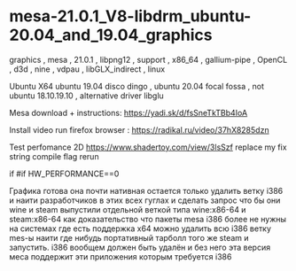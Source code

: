 # mesa-21.0.1_V8-libdrm_ubuntu-20.04_and_19.04_graphics
graphics , mesa , 21.0.1 , libpng12 , support , x86_64 , gallium-pipe , OpenCL , d3d , nine , vdpau , libGLX_indirect , linux

Ubuntu X64 ubuntu 19.04 disco dingo , ubuntu 20.04 focal fossa , not ubuntu 18.10.19.10 , alternative driver libglu

Mesa download + instructions: https://yadi.sk/d/fsSneTkTBb4IoA

Install video run firefox browser : https://radikal.ru/video/37hX8285dzn

Test perfomance 2D https://www.shadertoy.com/view/3lsSzf replace my fix string compile flag rerun 

if #if HW_PERFORMANCE==0

Графика готова она почти нативная остается только удалить ветку i386 и наити разработчиков в этих всех гуглах и сделать запрос что бы они wine и steam выпустили отдельной веткой типа wine:x86-64 и steam:x86-64 как доказательство что пакеты mesa i386 более не нужны на системах где есть поддержка x64 можно удалить всю i386 ветку mes-ы наити где нибудь портативный тарболл того же steam и запустить. i386 вообщем должен быть удалён и без него эта версия меса поддержит эти приложения которым требуется i386
